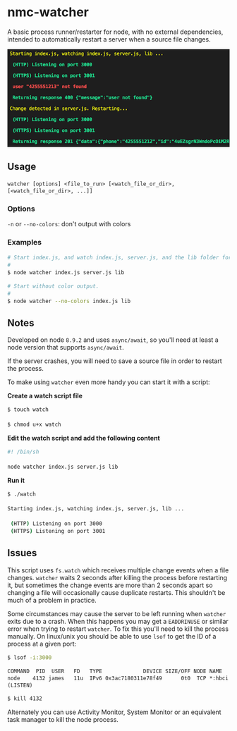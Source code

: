 # nmc-watcher
A basic process runner/restarter for node, with no external dependencies, intended to automatically restart a server when a source file changes.

![Watcher Output](watcher.png "Watcher")

## Usage

```
watcher [options] <file_to_run> [<watch_file_or_dir>, [<watch_file_or_dir>, ...]]
```

### Options

`-n` or `--no-colors`: don't output with colors

### Examples

```bash
# Start index.js, and watch index.js, server.js, and the lib folder for changes.
#
$ node watcher index.js server.js lib
```

```bash
# Start without color output.
#
$ node watcher --no-colors index.js lib
```

## Notes
Developed on node `8.9.2` and uses `async/await`, so you'll need at least a node version that supports `async/await`.

If the server crashes, you will need to save a source file in order to restart the process.

To make using `watcher` even more handy you can start it with a script:

**Create a watch script file**

```bash
$ touch watch

$ chmod u+x watch
```

**Edit the watch script and add the following content**

```bash
#! /bin/sh

node watcher index.js server.js lib
```

**Run it**

```bash
$ ./watch

Starting index.js, watching index.js, server.js, lib ...

 (HTTP) Listening on port 3000
 (HTTPS) Listening on port 3001
```

## Issues

This script uses `fs.watch` which receives multiple change events when a file changes. `watcher` waits 2 seconds after killing the process before restarting it, but sometimes the change events are more than 2 seconds apart so changing a file will occasionally cause duplicate restarts. This shouldn't be much of a problem in practice.

Some circumstances may cause the server to be left running when `watcher` exits due to a crash. When this happens you may get a `EADDRINUSE` or similar error when trying to restart `watcher`. To fix this you'll need to kill the process manually. On linux/unix you should be able to use `lsof` to get the ID of a process at a given port:


```bash
$ lsof -i:3000
```

```
COMMAND  PID  USER   FD   TYPE             DEVICE SIZE/OFF NODE NAME
node    4132 james   11u  IPv6 0x3ac7180311e78f49      0t0  TCP *:hbci (LISTEN)
```

```bash
$ kill 4132
```

Alternately you can use Activity Monitor, System Monitor or an equivalent task manager to kill the node process.
